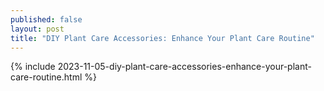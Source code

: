 ```yaml
---
published: false
layout: post
title: "DIY Plant Care Accessories: Enhance Your Plant Care Routine"
---
```

{% include 2023-11-05-diy-plant-care-accessories-enhance-your-plant-care-routine.html %}
